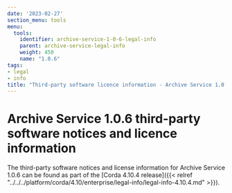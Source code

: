 ```yaml
---
date: '2023-02-27'
section_menu: tools
menu:
  tools:
    identifier: archive-service-1-0-6-legal-info
    parent: archive-service-legal-info
    weight: 450
    name: "1.0.6"
tags:
- legal
- info
title: "Third-party software licence information - Archive Service 1.0.6"
---
```


# Archive Service 1.0.6 third-party software notices and licence information

The third-party software notices and license information for Archive Service 1.0.6 can be found as part of the [Corda 4.10.4 release]({{< relref "../../../platform/corda/4.10/enterprise/legal-info/legal-info-4.10.4.md" >}}).
